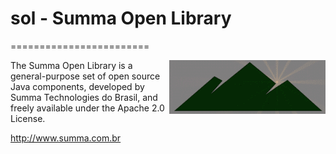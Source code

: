 # sol - Summa Open Library
========================

<img src="src/site/resources/images/sol_logo.gif" alt="SOL logo" title="The rising sun" align="right" />

The Summa Open Library is a general-purpose set of open source Java components, developed by Summa Technologies do Brasil, and freely available under the Apache 2.0 License.

http://www.summa.com.br
